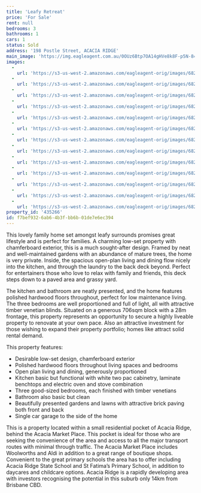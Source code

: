 ```yaml
---
title: 'Leafy Retreat'
price: 'For Sale'
rent: null
bedrooms: 3
bathrooms: 1
cars: 1
status: Sold
address: '198 Postle Street, ACACIA RIDGE'
main_image: 'https://img.eagleagent.com.au/0OUz6Btp7OA14gHVe8k8F-p5N-8=/1280x854/smart/https://s3-us-west-2.amazonaws.com/eagleagent-orig/images/6822447/130199278-image-M.jpg'
images:
  -
    url: 'https://s3-us-west-2.amazonaws.com/eagleagent-orig/images/6822459/130199278-image-L.jpg'
  -
    url: 'https://s3-us-west-2.amazonaws.com/eagleagent-orig/images/6822458/130199278-image-K.jpg'
  -
    url: 'https://s3-us-west-2.amazonaws.com/eagleagent-orig/images/6822457/130199278-image-J.jpg'
  -
    url: 'https://s3-us-west-2.amazonaws.com/eagleagent-orig/images/6822456/130199278-image-I.jpg'
  -
    url: 'https://s3-us-west-2.amazonaws.com/eagleagent-orig/images/6822455/130199278-image-H.jpg'
  -
    url: 'https://s3-us-west-2.amazonaws.com/eagleagent-orig/images/6822454/130199278-image-G.jpg'
  -
    url: 'https://s3-us-west-2.amazonaws.com/eagleagent-orig/images/6822453/130199278-image-F.jpg'
  -
    url: 'https://s3-us-west-2.amazonaws.com/eagleagent-orig/images/6822452/130199278-image-E.jpg'
  -
    url: 'https://s3-us-west-2.amazonaws.com/eagleagent-orig/images/6822451/130199278-image-D.jpg'
  -
    url: 'https://s3-us-west-2.amazonaws.com/eagleagent-orig/images/6822450/130199278-image-C.jpg'
  -
    url: 'https://s3-us-west-2.amazonaws.com/eagleagent-orig/images/6822449/130199278-image-B.jpg'
  -
    url: 'https://s3-us-west-2.amazonaws.com/eagleagent-orig/images/6822448/130199278-image-A.jpg'
  -
    url: 'https://s3-us-west-2.amazonaws.com/eagleagent-orig/images/6822447/130199278-image-M.jpg'
property_id: '435266'
id: f7bef932-6ab6-4b3f-bb6b-01de7e6ec394
---
```

This lovely family home set amongst leafy surrounds promises great lifestyle and is perfect for families. A charming low-set property with chamferboard exterior, this is a much sought-after design. Framed by neat and well-maintained gardens with an abundance of mature trees, the home is very private. Inside, the spacious open-plan living and dining flow nicely into the kitchen, and through the laundry to the back deck beyond. Perfect for entertainers those who love to relax with family and friends, this deck steps down to a paved area and grassy yard.

The kitchen and bathroom are neatly presented, and the home features polished hardwood floors throughout, perfect for low maintenance living. The three bedrooms are well proportioned and full of light, all with attractive timber venetian blinds. Situated on a generous 706sqm block with a 28m frontage, this property represents an opportunity to secure a highly liveable property to renovate at your own pace. Also an attractive investment for those wishing to expand their property portfolio; homes like attract solid rental demand.

This property features:

*  Desirable low-set design, chamferboard exterior
*  Polished hardwood floors throughout living spaces and bedrooms
*  Open plan living and dining, generously proportioned
*  Kitchen basic but functional with white two pac cabinetry, laminate benchtops and electric oven and stove combination
*  Three good-sized bedrooms, each finished with timber venetians
*  Bathroom also basic but clean
*  Beautifully presented gardens and lawns with attractive brick paving both front and back
*  Single car garage to the side of the home

This is a property located within a small residential pocket of Acacia Ridge, behind the Acacia Market Place. This pocket is ideal for those who are seeking the convenience of the area and access to all the major transport routes with minimal through traffic. The Acacia Market Place includes Woolworths and Aldi in addition to a great range of boutique shops. Convenient to the great primary schools the area has to offer including Acacia Ridge State School and St Fatima’s Primary School, in addition to daycares and childcare options. Acacia Ridge is a rapidly developing area with investors recognising the potential in this suburb only 14km from Brisbane CBD.